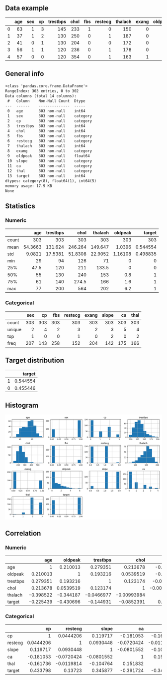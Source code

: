 ## Data example

|    |   age |   sex |   cp |   trestbps |   chol |   fbs |   restecg |   thalach |   exang |   oldpeak |   slope |   ca |   thal |   target |
|---:|------:|------:|-----:|-----------:|-------:|------:|----------:|----------:|--------:|----------:|--------:|-----:|-------:|---------:|
|  0 |    63 |     1 |    3 |        145 |    233 |     1 |         0 |       150 |       0 |       2.3 |       0 |    0 |      1 |        1 |
|  1 |    37 |     1 |    2 |        130 |    250 |     0 |         1 |       187 |       0 |       3.5 |       0 |    0 |      2 |        1 |
|  2 |    41 |     0 |    1 |        130 |    204 |     0 |         0 |       172 |       0 |       1.4 |       2 |    0 |      2 |        1 |
|  3 |    56 |     1 |    1 |        120 |    236 |     0 |         1 |       178 |       0 |       0.8 |       2 |    0 |      2 |        1 |
|  4 |    57 |     0 |    0 |        120 |    354 |     0 |         1 |       163 |       1 |       0.6 |       2 |    0 |      2 |        1 |

## General info

```
<class 'pandas.core.frame.DataFrame'>
RangeIndex: 303 entries, 0 to 302
Data columns (total 14 columns):
 #   Column    Non-Null Count  Dtype
---  ------    --------------  -----
 0   age       303 non-null    int64
 1   sex       303 non-null    category
 2   cp        303 non-null    category
 3   trestbps  303 non-null    int64
 4   chol      303 non-null    int64
 5   fbs       303 non-null    category
 6   restecg   303 non-null    category
 7   thalach   303 non-null    int64
 8   exang     303 non-null    category
 9   oldpeak   303 non-null    float64
 10  slope     303 non-null    category
 11  ca        303 non-null    category
 12  thal      303 non-null    category
 13  target    303 non-null    int64
dtypes: category(8), float64(1), int64(5)
memory usage: 17.9 KB
None
```

## Statistics

### Numeric

|       |      age |   trestbps |     chol |   thalach |   oldpeak |     target |
|:------|---------:|-----------:|---------:|----------:|----------:|-----------:|
| count | 303      |   303      | 303      |  303      | 303       | 303        |
| mean  |  54.3663 |   131.624  | 246.264  |  149.647  |   1.0396  |   0.544554 |
| std   |   9.0821 |    17.5381 |  51.8308 |   22.9052 |   1.16108 |   0.498835 |
| min   |  29      |    94      | 126      |   71      |   0       |   0        |
| 25%   |  47.5    |   120      | 211      |  133.5    |   0       |   0        |
| 50%   |  55      |   130      | 240      |  153      |   0.8     |   1        |
| 75%   |  61      |   140      | 274.5    |  166      |   1.6     |   1        |
| max   |  77      |   200      | 564      |  202      |   6.2     |   1        |

### Categorical

|        |   sex |   cp |   fbs |   restecg |   exang |   slope |   ca |   thal |
|:-------|------:|-----:|------:|----------:|--------:|--------:|-----:|-------:|
| count  |   303 |  303 |   303 |       303 |     303 |     303 |  303 |    303 |
| unique |     2 |    4 |     2 |         3 |       2 |       3 |    5 |      4 |
| top    |     1 |    0 |     0 |         1 |       0 |       2 |    0 |      2 |
| freq   |   207 |  143 |   258 |       152 |     204 |     142 |  175 |    166 |

## Target distribution

|    |   target |
|---:|---------:|
|  1 | 0.544554 |
|  0 | 0.455446 |

## Histogram

![histogram](report/histogram.png)

## Correlation

### Numeric

|          |       age |    oldpeak |   trestbps |        chol |     thalach |     target |
|:---------|----------:|-----------:|-----------:|------------:|------------:|-----------:|
| age      |  1        |  0.210013  |  0.279351  |  0.213678   | -0.398522   | -0.225439  |
| oldpeak  |  0.210013 |  1         |  0.193216  |  0.0539519  | -0.344187   | -0.430696  |
| trestbps |  0.279351 |  0.193216  |  1         |  0.123174   | -0.0466977  | -0.144931  |
| chol     |  0.213678 |  0.0539519 |  0.123174  |  1          | -0.00993984 | -0.0852391 |
| thalach  | -0.398522 | -0.344187  | -0.0466977 | -0.00993984 |  1          |  0.421741  |
| target   | -0.225439 | -0.430696  | -0.144931  | -0.0852391  |  0.421741   |  1         |

### Categorical

|         |         cp |    restecg |      slope |         ca |       thal |    target |
|:--------|-----------:|-----------:|-----------:|-----------:|-----------:|----------:|
| cp      |  1         |  0.0444206 |  0.119717  | -0.181053  | -0.161736  |  0.433798 |
| restecg |  0.0444206 |  1         |  0.0930448 | -0.0720424 | -0.0119814 |  0.13723  |
| slope   |  0.119717  |  0.0930448 |  1         | -0.0801552 | -0.104764  |  0.345877 |
| ca      | -0.181053  | -0.0720424 | -0.0801552 |  1         |  0.151832  | -0.391724 |
| thal    | -0.161736  | -0.0119814 | -0.104764  |  0.151832  |  1         | -0.344029 |
| target  |  0.433798  |  0.13723   |  0.345877  | -0.391724  | -0.344029  |  1        |
